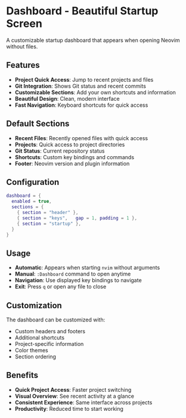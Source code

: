 # Dashboard - Beautiful Startup Screen

A customizable startup dashboard that appears when opening Neovim without files.

## Features

- **Project Quick Access**: Jump to recent projects and files
- **Git Integration**: Shows Git status and recent commits
- **Customizable Sections**: Add your own shortcuts and information
- **Beautiful Design**: Clean, modern interface
- **Fast Navigation**: Keyboard shortcuts for quick access

## Default Sections

- **Recent Files**: Recently opened files with quick access
- **Projects**: Quick access to project directories
- **Git Status**: Current repository status
- **Shortcuts**: Custom key bindings and commands
- **Footer**: Neovim version and plugin information

## Configuration

```lua
dashboard = { 
  enabled = true,
  sections = {
    { section = "header" },
    { section = "keys",   gap = 1, padding = 1 },
    { section = "startup" },
  }
}
```

## Usage

- **Automatic**: Appears when starting `nvim` without arguments
- **Manual**: `:Dashboard` command to open anytime
- **Navigation**: Use displayed key bindings to navigate
- **Exit**: Press `q` or open any file to close

## Customization

The dashboard can be customized with:
- Custom headers and footers
- Additional shortcuts
- Project-specific information
- Color themes
- Section ordering

## Benefits

- **Quick Project Access**: Faster project switching
- **Visual Overview**: See recent activity at a glance
- **Consistent Experience**: Same interface across projects
- **Productivity**: Reduced time to start working